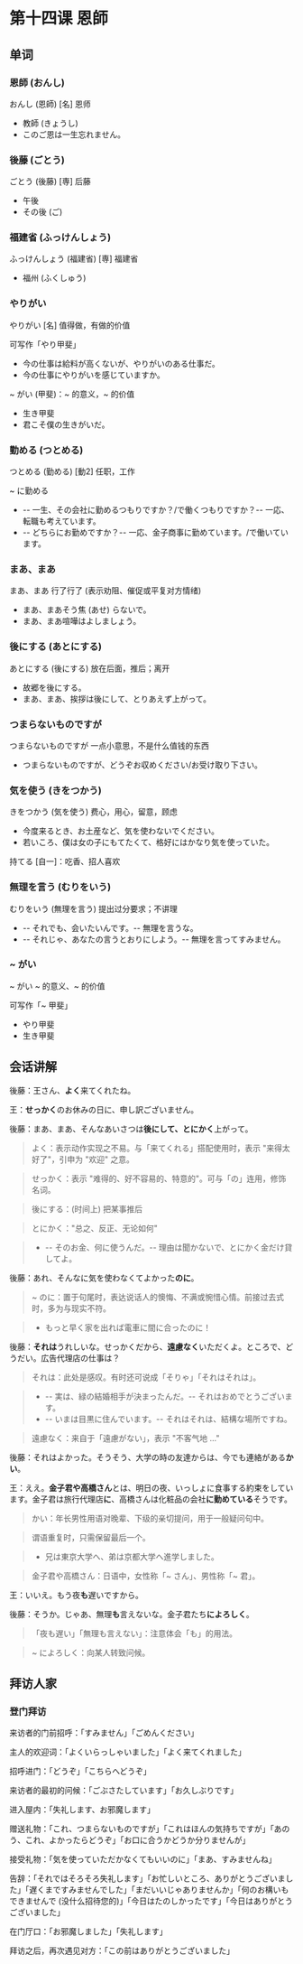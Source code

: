 # 第十四课 恩師
## 单词
### 恩師 (おんし)
おんし (恩師) [名] 恩师

* 教師 (きょうし)
* このご恩は一生忘れません。

### 後藤 (ごとう)
ごとう (後藤) [専] 后藤

* 午後　
* その後 (ご)

### 福建省 (ふっけんしょう)
ふっけんしょう (福建省) [専] 福建省

* 福州 (ふくしゅう) 

### やりがい
やりがい [名] 值得做，有做的价值 

可写作「やり甲斐」

* 今の仕事は給料が高くないが、やりがいのある仕事だ。
* 今の仕事にやりがいを感じていますか。

~ がい (甲斐)：~ 的意义，~ 的价值 

* 生き甲斐
* 君こそ僕の生きがいだ。

### 勤める (つとめる)
つとめる (勤める) [動2] 任职，工作

~ に勤める

* -- 一生、その会社に勤めるつもりですか？/で働くつもりですか？-- 一応、転職も考えています。
* -- どちらにお勤めですか？-- 一応、金子商事に勤めています。/で働いています。

### まあ、まあ
まあ、まあ 行了行了 (表示劝阻、催促或平复对方情绪)

* まあ、まあそう焦 (あせ) らないで。
* まあ、まあ喧嘩はよしましょう。

### 後にする (あとにする)
あとにする (後にする) 放在后面，推后；离开

* 故郷を後にする。
* まあ、まあ、挨拶は後にして、とりあえず上がって。

### つまらないものですが
つまらないものですが 一点小意思，不是什么值钱的东西

* つまらないものですが、どうぞお収めください/お受け取り下さい。

### 気を使う (きをつかう)
きをつかう (気を使う) 费心，用心，留意，顾虑

* 今度来るとき、お土産など、気を使わないでください。
* 若いころ、僕は女の子にもてたくて、格好にはかなり気を使っていた。 

持てる [自一]：吃香、招人喜欢

### 無理を言う (むりをいう)
むりをいう (無理を言う) 提出过分要求；不讲理

* -- それでも、会いたいんです。-- 無理を言うな。
* -- それじゃ、あなたの言うとおりにしよう。-- 無理を言ってすみません。

### ~ がい
~ がい ~ 的意义、~ 的价值

可写作「~ 甲斐」

* やり甲斐　
* 生き甲斐

## 会话讲解
後藤：王さん、**よく**来てくれたね。

王：**せっかく**のお休みの日に、申し訳ございません。

後藤：まあ、まあ、そんなあいさつは**後にして、とにかく**上がって。

> よく：表示动作实现之不易。与「来てくれる」搭配使用时，表示 "来得太好了"，引申为 "欢迎" 之意。

> せっかく：表示 "难得的、好不容易的、特意的"。可与「の」连用，修饰名词。

> 後にする：(时间上) 把某事推后

> とにかく："总之、反正、无论如何"

> * -- そのお金、何に使うんだ。-- 理由は聞かないで、とにかく金だけ貸してよ。

後藤：あれ、そんなに気を使わなくてよかった**のに**。

> ~ のに：置于句尾时，表达说话人的懊悔、不满或惋惜心情。前接过去式时，多为与现实不符。

> * もっと早く家を出れば電車に間に合ったのに！

後藤：**それは**うれしいな。せっかくだから、**遠慮なく**いただくよ。ところで、どうだい。広告代理店の仕事は？

> それは：此处是感叹。有时还可说成「そりゃ」「それはそれは」。

> * -- 実は、緑の結婚相手が決まったんだ。-- それはおめでとうございます。
> * -- いまは目黒に住んでいます。-- それはそれは、結構な場所ですね。

> 遠慮なく：来自于「遠慮がない」，表示 "不客气地 ..."

後藤：それはよかった。そうそう、大学の時の友達からは、今でも連絡がある**かい**。

王：ええ。**金子君や高橋さん**とは、明日の夜、いっしょに食事する約束をしています。金子君は旅行代理店**に**、高橋さんは化粧品の会社**に勤めている**そうです。 

> かい：年长男性用语对晚辈、下级的亲切提问，用于一般疑问句中。 

> 谓语重复时，只需保留最后一个。

> * 兄は東京大学へ、弟は京都大学へ進学しました。

> 金子君や高橋さん：日语中，女性称「~ さん」、男性称「~ 君」。

王：いいえ。もう夜**も**遅いですから。

後藤：そうか。じゃあ、無理**も**言えないな。金子君たち**によろしく**。

> 「夜も遅い」「無理も言えない」：注意体会「も」的用法。

> ~ によろしく：向某人转致问候。

## 拜访人家
### 登门拜访
来访者的门前招呼：「すみません」「ごめんください」

主人的欢迎词：「よくいらっしゃいました」「よく来てくれました」

招呼进门：「どうぞ」「こちらへどうぞ」

来访者的最初的问候：「ごぶさたしています」「お久しぶりです」 

进入屋内：「失礼します、お邪魔します」

赠送礼物：「これ、つまらないものですが」「これはほんの気持ちですが」「あのう、これ、よかったらどうぞ」「お口に合うかどうか分りませんが」

接受礼物：「気を使っていただかなくてもいいのに」「まあ、すみませんね」

告辞：「それではそろそろ失礼します」「お忙しいところ、ありがとうございました」「遅くまですみませんでした」「まだいいじゃありませんか」「何のお構いもできませんで (没什么招待您的)」「今日はたのしかったです」「今日はありがとうございました」

在门厅口：「お邪魔しました」「失礼します」

拜访之后，再次遇见对方：「この前はありがとうございました」